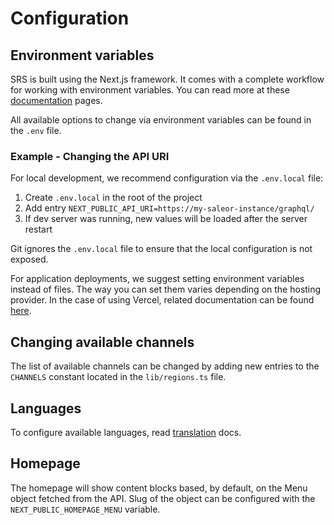 # Configuration

## Environment variables

SRS is built using the Next.js framework. It comes with a complete workflow for working with environment variables. You can read more at these [documentation](https://nextjs.org/docs/basic-features/environment-variables) pages.

All available options to change via environment variables can be found in the `.env` file.

### Example - Changing the API URI

For local development, we recommend configuration via the `.env.local` file:

1. Create `.env.local` in the root of the project
2. Add entry `NEXT_PUBLIC_API_URI=https://my-saleor-instance/graphql/`
3. If dev server was running, new values will be loaded after the server restart

Git ignores the `.env.local` file to ensure that the local configuration is not exposed.

For application deployments, we suggest setting environment variables instead of files. The way you can set them varies depending on the hosting provider. In the case of using Vercel, related documentation can be found [here](https://vercel.com/docs/concepts/projects/environment-variables).

## Changing available channels

The list of available channels can be changed by adding new entries to the `CHANNELS` constant located in the `lib/regions.ts` file.

## Languages

To configure available languages, read [translation](docs/translations.md) docs.

## Homepage

The homepage will show content blocks based, by default, on the Menu object fetched from the API. Slug of the object can be configured with the `NEXT_PUBLIC_HOMEPAGE_MENU` variable.
